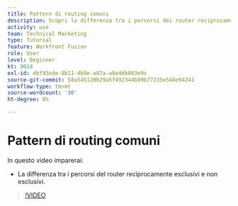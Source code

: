 ```yaml
---
title: Pattern di routing comuni
description: Scopri la differenza tra i percorsi dei router reciprocamente esclusivi e non esclusivi in [!DNL Adobe Workfront Fusion].
activity: use
team: Technical Marketing
type: Tutorial
feature: Workfront Fusion
role: User
level: Beginner
kt: 9014
exl-id: dbf95ede-8b11-4b9e-a87a-a0e4db863e9c
source-git-commit: 58a545120b29a5f492344b89b77235e548e94241
workflow-type: tm+mt
source-wordcount: '30'
ht-degree: 0%

---
```


# Pattern di routing comuni

In questo video imparerai:

* La differenza tra i percorsi del router reciprocamente esclusivi e non esclusivi.

>[!VIDEO](https://video.tv.adobe.com/v/335273/?quality=12)

